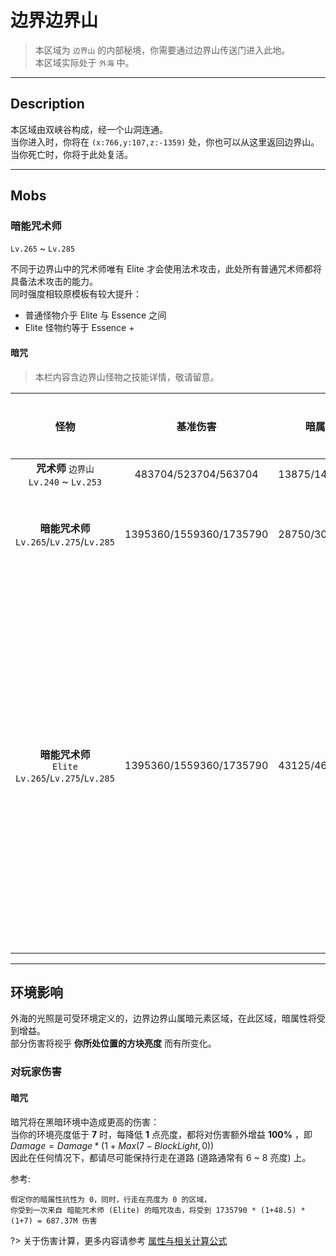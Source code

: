 # 边界边界山

> 本区域为 `边界山` 的内部秘境，你需要通过边界山传送门进入此地。<br>
本区域实际处于 `外海` 中。

---

## Description

本区域由双峡谷构成，经一个山洞连通。<br>
当你进入时，你将在 `(x:766,y:107,z:-1359)` 处，你也可以从这里返回边界山。<br>
当你死亡时，你将于此处复活。

---

## Mobs

### 暗能咒术师

`Lv.265` ~ `Lv.285`

不同于边界山中的咒术师唯有 Elite 才会使用法术攻击，此处所有普通咒术师都将具备法术攻击的能力。<br>
同时强度相较原模板有较大提升：
- 普通怪物介乎 Elite 与 Essence 之间
- Elite 怪物约等于 Essence +

#### 暗咒

> 本栏内容含边界山怪物之技能详情，敬请留意。

|怪物|基准伤害|暗属性强化|无视护甲|特性|
|:--:|:--:|:--:|:--:|---|
|**咒术师** `边界山`<br>`Lv.240` ~ `Lv.253`|483704/523704/563704|13875/14375/15000|否|
|**暗能咒术师**<br>`Lv.265`/`Lv.275`/`Lv.285`|1395360/1559360/1735790|28750/30675/32325|是|受环境增益<sup>[[1]](pages/边界边界山?id=暗咒-1)</sup>
|**暗能咒术师**<br> `Elite` <br>`Lv.265`/`Lv.275`/`Lv.285`|1395360/1559360/1735790|43125/46125/48500|是|受环境增益<sup>[[1]](pages/边界边界山?id=暗咒-1)</sup><br>暗属性强化提供的额外伤害<br>将造成两倍效果


---

## 环境影响

外海的光照是可受环境定义的，边界边界山属暗元素区域，在此区域，暗属性将受到增益。<br>
部分伤害将视乎 **你所处位置的方块亮度** 而有所变化。<br>

### 对玩家伤害

#### 暗咒

暗咒将在黑暗环境中造成更高的伤害：<br>
当你的环境亮度低于 **7** 时，每降低 **1** 点亮度，都将对伤害额外增益 **100%** ，即 $Damage = Damage * (1+Max(7 - BlockLight , 0))$ <br>
因此在任何情况下，都请尽可能保持行走在道路 (道路通常有 6 ~ 8 亮度) 上。

参考:

```
假定你的暗属性抗性为 0，同时，行走在亮度为 0 的区域，
你受到一次来自 暗能咒术师 (Elite) 的暗咒攻击，将受到 1735790 * (1+48.5) * (1+7) = 687.37M 伤害
```

?> 关于伤害计算，更多内容请参考 [属性与相关计算公式](pages/attr)

